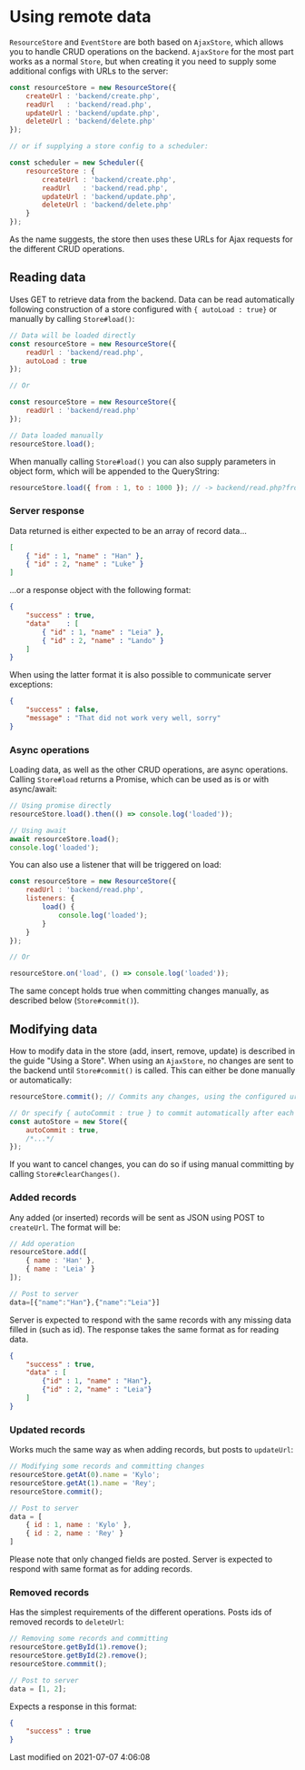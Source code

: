 # Using remote data

`ResourceStore` and `EventStore` are both based on `AjaxStore`, which allows you to handle CRUD operations on the
backend.
`AjaxStore` for the most part works as a normal `Store`, but when creating it you need to supply some additional configs
with URLs to the server:

```javascript
const resourceStore = new ResourceStore({
    createUrl : 'backend/create.php',
    readUrl   : 'backend/read.php',
    updateUrl : 'backend/update.php',
    deleteUrl : 'backend/delete.php'
});

// or if supplying a store config to a scheduler:

const scheduler = new Scheduler({
    resourceStore : {
        createUrl : 'backend/create.php',
        readUrl   : 'backend/read.php',
        updateUrl : 'backend/update.php',
        deleteUrl : 'backend/delete.php'
    }
});
```

As the name suggests, the store then uses these URLs for Ajax requests for the different CRUD operations.

## Reading data

Uses GET to retrieve data from the backend. Data can be read automatically following construction of a store configured
with `{ autoLoad : true}` or manually by calling `Store#load()`:

```javascript
// Data will be loaded directly
const resourceStore = new ResourceStore({
    readUrl : 'backend/read.php',
    autoLoad : true
});

// Or

const resourceStore = new ResourceStore({
    readUrl : 'backend/read.php'
});

// Data loaded manually
resourceStore.load();
```

When manually calling `Store#load()` you can also supply parameters in object form, which will be appended to the
QueryString:

```javascript
resourceStore.load({ from : 1, to : 1000 }); // -> backend/read.php?from=1&to=1000
```

### Server response

Data returned is either expected to be an array of record data...

```json
[
    { "id" : 1, "name" : "Han" },
    { "id" : 2, "name" : "Luke" }
]
```

...or a response object with the following format:

```json
{
    "success" : true,
    "data"    : [
        { "id" : 1, "name" : "Leia" },
        { "id" : 2, "name" : "Lando" }
    ]
}
```

When using the latter format it is also possible to communicate server exceptions:

```json
{
    "success" : false,
    "message" : "That did not work very well, sorry"
}
```

### Async operations

Loading data, as well as the other CRUD operations, are async operations. Calling `Store#load` returns a Promise, which
can be used as is or with async/await:

```javascript
// Using promise directly
resourceStore.load().then(() => console.log('loaded'));

// Using await
await resourceStore.load();
console.log('loaded');
```

You can also use a listener that will be triggered on load:

```javascript
const resourceStore = new ResourceStore({
    readUrl : 'backend/read.php',
    listeners: {
        load() {
            console.log('loaded');
        }
    }
});

// Or

resourceStore.on('load', () => console.log('loaded'));
```

The same concept holds true when committing changes manually, as described below (`Store#commit()`).

## Modifying data

How to modify data in the store (add, insert, remove, update) is described in the guide "Using a Store". When using an
`AjaxStore`, no changes are sent to the backend until `Store#commit()` is called. This can either be done manually or
automatically:

```javascript
resourceStore.commit(); // Commits any changes, using the configured urls per action

// Or specify { autoCommit : true } to commit automatically after each action
const autoStore = new Store({
    autoCommit : true,
    /*...*/
});
```

If you want to cancel changes, you can do so if using manual committing by calling `Store#clearChanges()`.

### Added records

Any added (or inserted) records will be sent as JSON using POST to `createUrl`. The format will be:

```javascript
// Add operation
resourceStore.add([
    { name : 'Han' },
    { name : 'Leia' }
]);

// Post to server
data=[{"name":"Han"},{"name":"Leia"}]
```

Server is expected to respond with the same records with any missing data filled in (such as id). The response takes the
same format as for reading data.

```json
{
    "success" : true,   
    "data" : [
        {"id" : 1, "name" : "Han"},
        {"id" : 2, "name" : "Leia"}
    ]
}
```

### Updated records

Works much the same way as when adding records, but posts to `updateUrl`:

```javascript
// Modifying some records and committing changes
resourceStore.getAt(0).name = 'Kylo';
resourceStore.getAt(1).name = 'Rey';
resourceStore.commit();

// Post to server
data = [
    { id : 1, name : 'Kylo' },
    { id : 2, name : 'Rey' }
]
```

Please note that only changed fields are posted. Server is expected to respond with same format as for adding records.

### Removed records

Has the simplest requirements of the different operations. Posts ids of removed records to `deleteUrl`:

```javascript
// Removing some records and committing
resourceStore.getById(1).remove();
resourceStore.getById(2).remove();
resourceStore.commmit();

// Post to server
data = [1, 2];
```

Expects a response in this format:

```json
{
    "success" : true
}
```


<p class="last-modified">Last modified on 2021-07-07 4:06:08</p>